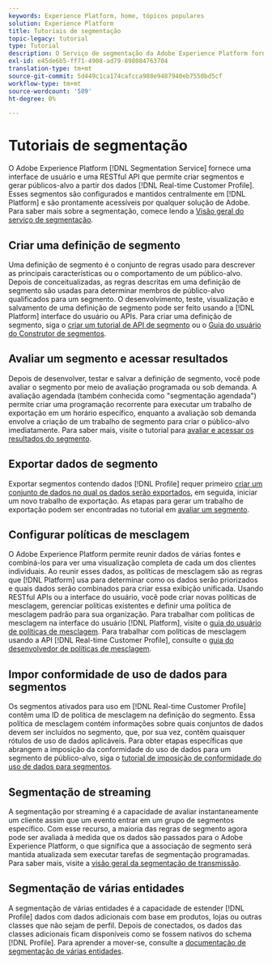```yaml
---
keywords: Experience Platform, home, tópicos populares
solution: Experience Platform
title: Tutoriais de segmentação
topic-legacy: tutorial
type: Tutorial
description: O Serviço de segmentação da Adobe Experience Platform fornece uma interface de usuário e uma RESTful API que permite criar segmentos e gerar públicos-alvo a partir dos dados do Perfil do cliente em tempo real. Esses segmentos são configurados e mantidos centralmente na Platform e são prontamente acessíveis por qualquer solução de Adobe.
exl-id: e45de6b5-ff71-4908-ad79-898084763704
translation-type: tm+mt
source-git-commit: 5d449c1ca174cafcca988e9487940eb7550bd5cf
workflow-type: tm+mt
source-wordcount: '589'
ht-degree: 0%

---
```


# Tutoriais de segmentação

O Adobe Experience Platform [!DNL Segmentation Service] fornece uma interface de usuário e uma RESTful API que permite criar segmentos e gerar públicos-alvo a partir dos dados [!DNL Real-time Customer Profile]. Esses segmentos são configurados e mantidos centralmente em [!DNL Platform] e são prontamente acessíveis por qualquer solução de Adobe. Para saber mais sobre a segmentação, comece lendo a [Visão geral do serviço de segmentação](../segmentation/home.md).

## Criar uma definição de segmento

Uma definição de segmento é o conjunto de regras usado para descrever as principais características ou o comportamento de um público-alvo. Depois de conceitualizadas, as regras descritas em uma definição de segmento são usadas para determinar membros de público-alvo qualificados para um segmento. O desenvolvimento, teste, visualização e salvamento de uma definição de segmento pode ser feito usando a [!DNL Platform] interface do usuário ou APIs. Para criar uma definição de segmento, siga o [criar um tutorial de API de segmento](../segmentation/tutorials/create-a-segment.md) ou o [Guia do usuário do Construtor de segmentos](../segmentation/ui/overview.md).

## Avaliar um segmento e acessar resultados

Depois de desenvolver, testar e salvar a definição de segmento, você pode avaliar o segmento por meio de avaliação programada ou sob demanda. A avaliação agendada (também conhecida como &quot;segmentação agendada&quot;) permite criar uma programação recorrente para executar um trabalho de exportação em um horário específico, enquanto a avaliação sob demanda envolve a criação de um trabalho de segmento para criar o público-alvo imediatamente. Para saber mais, visite o tutorial para [avaliar e acessar os resultados do segmento](../segmentation/tutorials/evaluate-a-segment.md).

## Exportar dados de segmento

Exportar segmentos contendo dados [!DNL Profile] requer primeiro [criar um conjunto de dados no qual os dados serão exportados](../segmentation/tutorials/create-dataset-export-segment.md), em seguida, iniciar um novo trabalho de exportação. As etapas para gerar um trabalho de exportação podem ser encontradas no tutorial em [avaliar um segmento](../segmentation/tutorials/evaluate-a-segment.md).

## Configurar políticas de mesclagem

O Adobe Experience Platform permite reunir dados de várias fontes e combiná-los para ver uma visualização completa de cada um dos clientes individuais. Ao reunir esses dados, as políticas de mesclagem são as regras que [!DNL Platform] usa para determinar como os dados serão priorizados e quais dados serão combinados para criar essa exibição unificada. Usando RESTful APIs ou a interface do usuário, você pode criar novas políticas de mesclagem, gerenciar políticas existentes e definir uma política de mesclagem padrão para sua organização. Para trabalhar com políticas de mesclagem na interface do usuário [!DNL Platform], visite o [guia do usuário de políticas de mesclagem](../profile/ui/merge-policies.md). Para trabalhar com políticas de mesclagem usando a API [!DNL Real-time Customer Profile], consulte o [guia do desenvolvedor de políticas de mesclagem](../profile/api/merge-policies.md).

## Impor conformidade de uso de dados para segmentos

Os segmentos ativados para uso em [!DNL Real-time Customer Profile] contêm uma ID de política de mesclagem na definição do segmento. Essa política de mesclagem contém informações sobre quais conjuntos de dados devem ser incluídos no segmento, que, por sua vez, contêm quaisquer rótulos de uso de dados aplicáveis. Para obter etapas específicas que abrangem a imposição da conformidade do uso de dados para um segmento de público-alvo, siga o [tutorial de imposição de conformidade do uso de dados para segmentos](../segmentation/tutorials/governance.md).

## Segmentação de streaming

A segmentação por streaming é a capacidade de avaliar instantaneamente um cliente assim que um evento entrar em um grupo de segmentos específico. Com esse recurso, a maioria das regras de segmento agora pode ser avaliada à medida que os dados são passados para o Adobe Experience Platform, o que significa que a associação de segmento será mantida atualizada sem executar tarefas de segmentação programadas. Para saber mais, visite a [visão geral da segmentação de transmissão](../segmentation/api/streaming-segmentation.md).

## Segmentação de várias entidades

A segmentação de várias entidades é a capacidade de estender [!DNL Profile] dados com dados adicionais com base em produtos, lojas ou outras classes que não sejam de perfil. Depois de conectados, os dados das classes adicionais ficam disponíveis como se fossem nativos do schema [!DNL Profile]. Para aprender a mover-se, consulte a [documentação de segmentação de várias entidades](../segmentation/multi-entity-segmentation.md).
